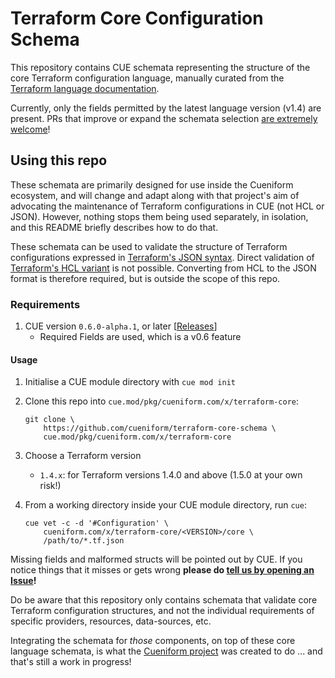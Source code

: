 # Terraform Core Configuration Schema

This repository contains CUE schemata representing
the structure of the core Terraform configuration language,
manually curated from the
[Terraform language documentation](https://developer.hashicorp.com/terraform/language).

Currently,
only the fields permitted by
the latest language version (v1.4) are present.
PRs that improve or expand the schemata selection
[are extremely welcome](https://github.com/cueniform/terraform-registry-schema-cuelang/pulls)!

## Using this repo

These schemata are primarily designed for use inside the Cueniform ecosystem,
and will change and adapt along with that project's aim of
advocating the maintenance of Terraform configurations in CUE (not HCL or JSON).
However, nothing stops them being used separately, in isolation, and
this README briefly describes how to do that.

These schemata can be used to validate
the structure of Terraform configurations
expressed in
[Terraform's JSON syntax](https://developer.hashicorp.com/terraform/language/syntax/json).
Direct validation of
[Terraform's HCL variant](https://developer.hashicorp.com/terraform/language/syntax/configuration)
is not possible.
Converting from HCL to the JSON format is therefore required,
but is outside the scope of this repo.

### Requirements

1. CUE version `0.6.0-alpha.1`, or later
   [[Releases](https://github.com/cue-lang/cue/releases)]
   - Required Fields are used, which is a v0.6 feature

#### Usage

1. Initialise a CUE module directory with `cue mod init`

1. Clone this repo into `cue.mod/pkg/cueniform.com/x/terraform-core`:

       git clone \
           https://github.com/cueniform/terraform-core-schema \
           cue.mod/pkg/cueniform.com/x/terraform-core

1. Choose a Terraform version
   - `1.4.x`: for Terraform versions 1.4.0 and above
     (1.5.0 at your own risk!)

1. From a working directory inside your CUE module directory, run `cue`:

       cue vet -c -d '#Configuration' \
           cueniform.com/x/terraform-core/<VERSION>/core \
           /path/to/*.tf.json

Missing fields and malformed structs will be pointed out by CUE.
If you notice things that it misses or gets wrong
**please do
[tell us by opening an Issue](https://github.com/cueniform/terraform-core-schema/issues/new)!**

Do be aware that this repository only contains schemata that
validate core Terraform configuration structures,
and not the individual requirements of specific
providers,
resources,
data-sources,
etc.

Integrating the schemata for *those* components,
on top of these core language schemata,
is what the
[Cueniform project](https://cueniform.com)
was created to do
... and that's still a work in progress!
